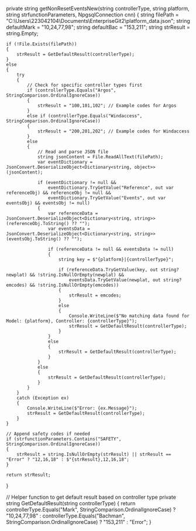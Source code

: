 private string getNonResetEventsNew(string controllerType, string platform, string strfunctionParameters, NpgsqlConnection cnn)
{
    string filePath = "C:\\Users\\223042104\\Documents\\EnterpriseGit2\\platform_data.json";
    string defaultMark = "10,24,77,98";
    string defaultBac = "153,211";
    string strResult = string.Empty;

    if (!File.Exists(filePath))
    {
        strResult = GetDefaultResult(controllerType);
    }
    else
    {
        try
        {
            // Check for specific controller types first
            if (controllerType.Equals("Argos", StringComparison.OrdinalIgnoreCase))
            {
                strResult = "100,101,102"; // Example codes for Argos
            }
            else if (controllerType.Equals("Windaccess", StringComparison.OrdinalIgnoreCase))
            {
                strResult = "200,201,202"; // Example codes for Windaccess
            }
            else
            {
                // Read and parse JSON file
                string jsonContent = File.ReadAllText(filePath);
                var eventDictionary = JsonConvert.DeserializeObject<Dictionary<string, object>>(jsonContent);

                if (eventDictionary != null &&
                    eventDictionary.TryGetValue("Reference", out var referenceObj) && referenceObj != null &&
                    eventDictionary.TryGetValue("Events", out var eventsObj) && eventsObj != null)
                {
                    var referenceData = JsonConvert.DeserializeObject<Dictionary<string, string>>(referenceObj.ToString() ?? "");
                    var eventsData = JsonConvert.DeserializeObject<Dictionary<string, string>>(eventsObj.ToString() ?? "");

                    if (referenceData != null && eventsData != null)
                    {
                        string key = $"{platform}|{controllerType}";

                        if (referenceData.TryGetValue(key, out string? newplat) && !string.IsNullOrEmpty(newplat) &&
                            eventsData.TryGetValue(newplat, out string? emcodes) && !string.IsNullOrEmpty(emcodes))
                        {
                            strResult = emcodes;
                        }
                        else
                        {
                            Console.WriteLine($"No matching data found for Model: {platform}, Controller: {controllerType}");
                            strResult = GetDefaultResult(controllerType);
                        }
                    }
                    else
                    {
                        strResult = GetDefaultResult(controllerType);
                    }
                }
                else
                {
                    strResult = GetDefaultResult(controllerType);
                }
            }
        }
        catch (Exception ex)
        {
            Console.WriteLine($"Error: {ex.Message}");
            strResult = GetDefaultResult(controllerType);
        }
    }

    // Append safety codes if needed
    if (strfunctionParameters.Contains("SAFETY", StringComparison.OrdinalIgnoreCase))
    {
        strResult = string.IsNullOrEmpty(strResult) || strResult == "Error" ? "12,16,18" : $"{strResult},12,16,18";
    }

    return strResult;
}

// Helper function to get default result based on controller type
private string GetDefaultResult(string controllerType)
{
    return controllerType.Equals("Mark", StringComparison.OrdinalIgnoreCase) ? "10,24,77,98" :
           controllerType.Equals("Bachman", StringComparison.OrdinalIgnoreCase) ? "153,211" :
           "Error";
}